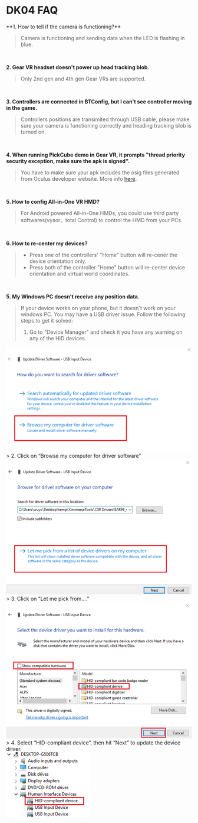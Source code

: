 <h1>DK04 FAQ</h1>
**1. How to tell if the camera is functioning?**

>  Camera is functioning and sending data when the LED is flashing in blue.

&emsp;

**2. Gear VR headset doesn't power up head tracking blob.**
>  Only 2nd gen and 4th gen Gear VRs are supported.

&emsp;

**3. Controllers are connected in BTConfig, but I can't see controller moving in the game.**

>  Controllers positions are transimited through USB cable, please make sure your camera is functioning correctly and heading tracking blob is turned on.

&emsp;

**4. When running PickCube demo in Gear VR, it prompts "thread priority security exception, make sure the apk is signed".**

>  You have to make sure your apk includes the osig files generated from Oculus developer website. More info [here](https://docs.unity3d.com/Manual/VRDevices-Oculus.html).

&emsp;

**5. How to config All-in-One VR HMD?**

>  For Android powered All-in-One HMDs, you could use third party softwares(vysor、total Control) to control the HMD from your PCs.

&emsp;

**6. How to re-center my devices?**

> * Press one of the controllers' "Home" button will re-cener the device orientation only.
> * Press both of the controller "Home" button will re-center device orientation and virtual world coordinates.

&emsp;

**5. My Windows PC doesn't receive any position data.**
> If your device works on your phone, but it doesn't work on your windows PC. You may have a USB driver issue. Follow the following steps to get it solved:
> 	1. Go to "Device Manager" and check it you have any warning on any of the HID devices.
<div align = left><img src="./imgs/install_usb_dongle_2.png" width="">
</div>
>	2. Click on “Browse my computer for driver software”
<div align = left>
<img src="./imgs/install_usb_dongle_3.png" width="">
</div>
>	3. Click on “Let me pick from…."
<div align = left>
<img src="./imgs/install_usb_dongle_4.png" width="">
</div>
>	4. Select “HID-compliant device”, then hit “Next” to update the device driver.
<div align = left>
<img src="./imgs/install_usb_dongle_5.png" width="">
</div>
